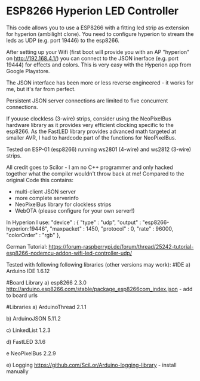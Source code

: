 # ESP8266 Hyperion LED Controller

This code allows you to use a ESP8266 with a fitting led strip as extension for hyperion (ambilight clone).
You need to configure hyperion to stream the leds as UDP (e.g. port 19446) to the esp8266.

After setting up your Wifi (first boot will provide you with an AP "hyperion" on http://192.168.4.1/) you can connect to the JSON inerface (e.g. port 19444) for effects and colors. This is very easy with the Hyperion app from Google Playstore.

The JSON interface has been more or less reverse engineered - it works for me, but it's far from perfect.

Persistent JSON server connections are limited to five concurrent connections.

If youuse clockless (3-wire) strips, consider using the NeoPixelBus hardware library as it provides very efficient clocking specific to the esp8266. As the FastLED library provides advanced math targeted at smaller AVR, I had to hardcode part of the functions for NeoPixelBus.

Tested on ESP-01 (esp8266) running ws2801 (4-wire) and ws2812 (3-wire) strips.


All credit goes to Scilor - I am no C++ programmer and only hacked together what the compiler wouldn't throw back at me!
Compared to the original Code this contains:
 - multi-client JSON server
 - more complete serverinfo
 - NeoPixelBus library for clockless strips
 - WebOTA (please configure for your own server!)

In Hyperion I use:
        "device" :
        {
                "type" : "udp",
                "output" : "esp8266-hyperion:19446",
                "maxpacket" : 1450,
                "protocol" : 0,
                "rate" : 96000,
                "colorOrder" : "rgb"
        },


German Tutorial:
https://forum-raspberrypi.de/forum/thread/25242-tutorial-esp8266-nodemcu-addon-wifi-led-controller-udp/

Tested with following following libraries (other versions may work):
#IDE
a) Arduino IDE 1.6.12

#Board Library
a) esp8266 2.3.0 http://arduino.esp8266.com/stable/package_esp8266com_index.json - add to board urls


#Libraries
a) ArduinoThread 2.1.1

b) ArduinoJSON 5.11.2

c) LinkedList 1.2.3

d) FastLED 3.1.6

e NeoPixelBus 2.2.9

e) Logging https://github.com/SciLor/Arduino-logging-library - install manually
